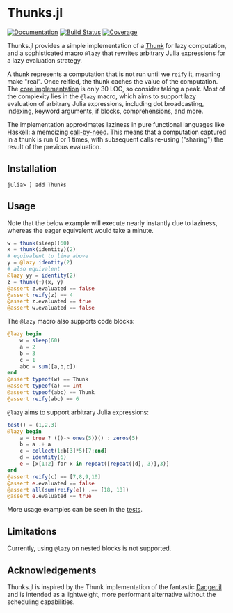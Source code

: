 # Thunks.jl

[![Documentation](https://img.shields.io/badge/docs-master-blue.svg)](https://tbenst.github.io/Thunks.jl/dev)
[![Build Status](https://github.com/tbenst/Thunk.jl/workflows/CI/badge.svg)](https://github.com/tbenst/Thunks.jl/actions)
[![Coverage](https://codecov.io/gh/tbenst/Thunk.jl/branch/master/graph/badge.svg)](https://codecov.io/gh/tbenst/Thunks.jl)

Thunks.jl provides a simple implementation of a
[Thunk](https://en.wikipedia.org/wiki/Thunk) for lazy computation, and a 
sophisticated macro `@lazy` that rewrites arbitrary Julia expressions for 
a lazy evaluation strategy.

A thunk represents a computation that is not run until we `reify` it,
meaning make "real". Once reified, the thunk caches the value of the
computation. The [core implementation](src/core.jl) is only 30 LOC, so
consider taking a peak. Most of the complexity lies in the `@lazy` macro,
which aims to support lazy evaluation of arbitrary Julia expressions, including
dot broadcasting, indexing, keyword arguments, if blocks, comprehensions, and
more.

The implementation approximates laziness in pure functional languages
like Haskell: a memoizing [call-by-need](https://en.wikipedia.org/wiki/Lazy_evaluation).
This means that a computation captured in a thunk is run 0 or 1 times,
with subsequent calls re-using ("sharing") the result of the previous
evaluation.

## Installation
```
julia> ] add Thunks
```
## Usage
Note that the below example will execute nearly instantly due to laziness,
whereas the eager equivalent would take a minute.
```julia
w = thunk(sleep)(60)
x = thunk(identity)(2)
# equivalent to line above
y = @lazy identity(2)
# also equivalent
@lazy yy = identity(2)
z = thunk(+)(x, y)
@assert z.evaluated == false
@assert reify(z) == 4
@assert z.evaluated == true
@assert w.evaluated == false
```

The `@lazy` macro also supports code blocks:
```julia
@lazy begin
    w = sleep(60)
    a = 2
    b = 3
    c = 1
    abc = sum([a,b,c])
end
@assert typeof(w) == Thunk
@assert typeof(a) == Int
@assert typeof(abc) == Thunk
@assert reify(abc) == 6
```

`@lazy` aims to support arbitrary Julia expressions:
```julia
test() = (1,2,3)
@lazy begin
    a = true ? (()-> ones(5))() : zeros(5)
    b = a .+ a
    c = collect(1:b[3]*5)[7:end]
    d = identity(6)
    e = [x[1:2] for x in repeat([repeat([d], 3)],3)]
end
@assert reify(c) == [7,8,9,10]
@assert e.evaluated == false
@assert all(sum(reify(e)) .== [18, 18])
@assert e.evaluated == true
```

More usage examples can be seen in the [tests](test/runtests.jl).

## Limitations
Currently, using `@lazy` on nested blocks is not supported.

## Acknowledgements
Thunks.jl is inspired by the Thunk implementation of the fantastic
[Dagger.jl](https://github.com/JuliaParallel/Dagger.jl)
and is intended as a lightweight, more performant alternative
without the scheduling capabilities.

